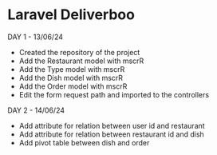 # Laravel Deliverboo
DAY 1 - 13/06/24
- Created the repository of the project
- Add the Restaurant model with mscrR
- Add the Type model with mscrR
- Add the Dish model with mscrR 
- Add the Order model with mscrR 
- Edit the form request path and imported to the controllers

DAY 2 - 14/06/24
- Add attribute for relation between user id and restaurant
- Add attribute for relation between restaurant id and dish
- Add pivot table between dish and order
